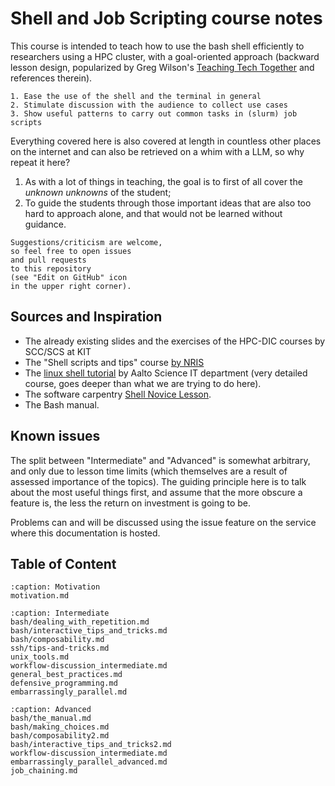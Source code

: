 # Shell and Job Scripting course notes

This course is intended to teach 
how to use the bash shell efficiently
to researchers using a HPC cluster,
with a goal-oriented approach
(backward lesson design,
popularized by Greg Wilson's 
[Teaching Tech Together](https://teachtogether.tech/en/)
and references therein).

```{objectives}
1. Ease the use of the shell and the terminal in general
2. Stimulate discussion with the audience to collect use cases
3. Show useful patterns to carry out common tasks in (slurm) job scripts
```


Everything covered here
is also covered at length 
in countless other places on the internet
and can also be retrieved on a whim with a LLM,
so why repeat it here?
1. As with a lot of things in teaching,
the goal is to first of all cover 
the *unknown unknowns* of the student;
2. To guide the students
through those important ideas
that are also too hard to approach alone,
and that would not be learned 
without guidance.

```{admonition} Suggestions welcome!
Suggestions/criticism are welcome,
so feel free to open issues 
and pull requests 
to this repository
(see "Edit on GitHub" icon
in the upper right corner).
```

## Sources and Inspiration

- The already existing slides and the exercises of the HPC-DIC courses by SCC/SCS at KIT
- The "Shell scripts and tips" course [by NRIS](https://training.pages.sigma2.no/tutorials/shell-scripts-and-tips/)
- The [linux shell tutorial](https://aaltoscicomp.github.io/linux-shell/) by Aalto Science IT department (very detailed course, goes deeper than what we are trying to do here).
- The software carpentry [Shell Novice Lesson](https://swcarpentry.github.io/shell-novice/).
- The Bash manual.


## Known issues

The split between "Intermediate" and "Advanced" 
is somewhat arbitrary, 
and only due to lesson time limits
(which themselves are a result of assessed importance of the topics).
The guiding principle here is 
to talk about the most useful things first,
and assume that the more obscure a feature is, 
the less the return on investment is going to be.

Problems can and will be discussed 
using the issue feature 
on the service where this documentation is hosted.


## Table of Content

```{toctree}
:caption: Motivation
motivation.md
```
```{toctree}
:caption: Intermediate 
bash/dealing_with_repetition.md
bash/interactive_tips_and_tricks.md
bash/composability.md
ssh/tips-and-tricks.md
unix_tools.md
workflow-discussion_intermediate.md
general_best_practices.md
defensive_programming.md
embarrassingly_parallel.md
```
```{toctree}
:caption: Advanced 
bash/the_manual.md
bash/making_choices.md
bash/composability2.md
bash/interactive_tips_and_tricks2.md
workflow-discussion_intermediate.md
embarrassingly_parallel_advanced.md
job_chaining.md
```



